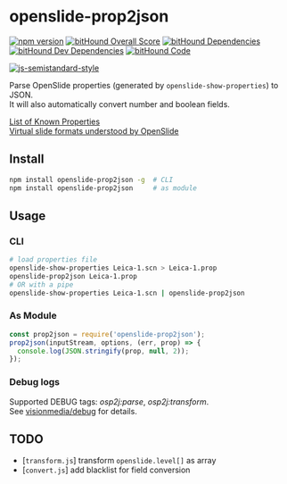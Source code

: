 # openslide-prop2json

[![npm version](https://badge.fury.io/js/openslide-prop2json.svg)](https://badge.fury.io/js/openslide-prop2json)
[![bitHound Overall Score](https://www.bithound.io/github/leesei/openslide-prop2json/badges/score.svg)](https://www.bithound.io/github/leesei/openslide-prop2json) 
[![bitHound Dependencies](https://www.bithound.io/github/leesei/openslide-prop2json/badges/dependencies.svg)](https://www.bithound.io/github/leesei/openslide-prop2json/master/dependencies/npm) 
[![bitHound Dev Dependencies](https://www.bithound.io/github/leesei/openslide-prop2json/badges/devDependencies.svg)](https://www.bithound.io/github/leesei/openslide-prop2json/master/dependencies/npm) 
[![bitHound Code](https://www.bithound.io/github/leesei/openslide-prop2json/badges/code.svg)](https://www.bithound.io/github/leesei/openslide-prop2json)

[![js-semistandard-style](https://cdn.rawgit.com/flet/semistandard/master/badge.svg)](https://github.com/Flet/semistandard)

Parse OpenSlide properties (generated by `openslide-show-properties`) to JSON.  
It will also automatically convert number and boolean fields.

[List of Known Properties](http://openslide.org/docs/properties/)  
[Virtual slide formats understood by OpenSlide](http://openslide.org/formats/)

## Install

```sh
npm install openslide-prop2json -g  # CLI
npm install openslide-prop2json     # as module
```

## Usage

### CLI

```sh
# load properties file
openslide-show-properties Leica-1.scn > Leica-1.prop
openslide-prop2json Leica-1.prop
# OR with a pipe
openslide-show-properties Leica-1.scn | openslide-prop2json
```

### As Module

```js
const prop2json = require('openslide-prop2json');
prop2json(inputStream, options, (err, prop) => {
  console.log(JSON.stringify(prop, null, 2));
});
```

### Debug logs

Supported DEBUG tags: *osp2j:parse*, *osp2j:transform*.  
See [visionmedia/debug](https://github.com/visionmedia/debug/) for details.

## TODO

- [`transform.js`] transform `openslide.level[]` as array
- [`convert.js`] add blacklist for field conversion
